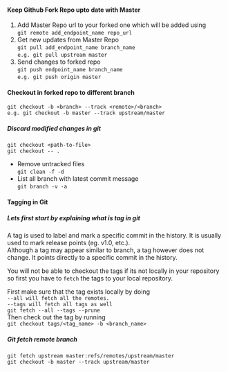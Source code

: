 #### Keep Github Fork Repo upto date with Master
1. Add Master Repo url to your forked one which will be added using<br /> `git remote add_endpoint_name repo_url`
2. Get new updates from Master Repo<br /> `git pull add_endpoint_name branch_name `<br /> `e.g. git pull upstream master`
3. Send changes to forked repo<br /> `git push endpoint_name branch_name `<br /> `e.g. git push origin master`

#### Checkout in forked repo to different branch
`git checkout -b <branch> --track <remote>/<branch>`<br /> `e.g. git checkout -b master --track upstream/master`

##### Discard modified changes in git
`git checkout <path-to-file>`<br />
`git checkout -- .`
- Remove untracked files<br />
`git clean -f -d`
- List all branch with latest commit message<br />
`git branch -v -a`

#### Tagging in Git
##### Lets first start by explaining what is tag in git
A tag is used to label and mark a specific commit in the history. It is usually used to mark release points (eg. v1.0, etc.).  
Although a tag may appear similar to branch, a tag however does not change. It points directly to a specific commit in the history.  

You will not be able to checkout the tags if its not locally in your repository so first you have to `fetch` the tags to your local repository.

First make sure that the tag exists locally by doing  
`--all will fetch all the remotes.`  
`--tags will fetch all tags as well`  
`git fetch --all --tags --prune`  
Then check out the tag by running  
`git checkout tags/<tag_name> -b <branch_name>`


##### Git fetch remote branch   
`git fetch upstream master:refs/remotes/upstream/master`   
`git checkout -b master --track upstream/master`
